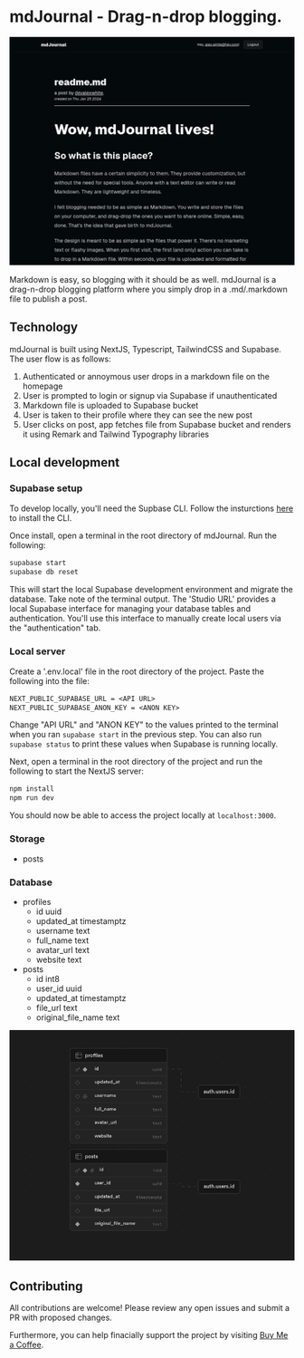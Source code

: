 # mdJournal - Drag-n-drop blogging.

![screenshot of mdJournal website](/screenshot.png)

Markdown is easy, so blogging with it should be as well. mdJournal is a drag-n-drop blogging platform where you simply drop in a .md/.markdown file to publish a post.

## Technology

mdJournal is built using NextJS, Typescript, TailwindCSS and Supabase. The user flow is as follows:

1. Authenticated or annoymous user drops in a markdown file on the homepage
2. User is prompted to login or signup via Supabase if unauthenticated
3. Markdown file is uploaded to Supabase bucket
4. User is taken to their profile where they can see the new post
5. User clicks on post, app fetches file from Supabase bucket and renders it using Remark and Tailwind Typography libraries

## Local development

### Supabase setup

To develop locally, you'll need the Supbase CLI. Follow the insturctions [here](https://supabase.com/docs/guides/cli/getting-started) to install the CLI.

Once install, open a terminal in the root directory of mdJournal. Run the following:

```bash
supabase start
supabase db reset
```

This will start the local Supabase development environment and migrate the database. Take note of the terminal output. The 'Studio URL' provides a local Supabase interface for managing your database tables and authentication. You'll use this interface to manually create local users via the "authentication" tab.

### Local server

Create a '.env.local' file in the root directory of the project. Paste the following into the file:

```
NEXT_PUBLIC_SUPABASE_URL = <API URL>
NEXT_PUBLIC_SUPABASE_ANON_KEY = <ANON KEY>
```

Change "API URL" and "ANON KEY" to the values printed to the terminal when you ran `supabase start` in the previous step. You can also run `supabase status` to print these values when Supabase is running locally.

Next, open a terminal in the root directory of the project and run the following to start the NextJS server:

```bash
npm install
npm run dev
```

You should now be able to access the project locally at `localhost:3000`.

### Storage

- posts

### Database

- profiles
  - id uuid
  - updated_at timestamptz
  - username text
  - full_name text
  - avatar_url text
  - website text
- posts
  - id int8
  - user_id uuid
  - updated_at timestamptz
  - file_url text
  - original_file_name text

![database schema diagram](/schema.png)

## Contributing

All contributions are welcome! Please review any open issues and submit a PR with proposed changes.

Furthermore, you can help finacially support the project by visiting [Buy Me a Coffee](https://www.buymeacoffee.com/devalexwhite).
